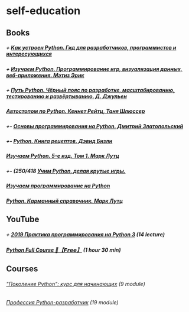 # self-education

## Books

##### + [Как устроен Python. Гид для разработчиков, программистов и интересующихся](https://ru.pdfdrive.com/%D0%9A%D0%B0%D0%BA-%D1%83%D1%81%D1%82%D1%80%D0%BE%D0%B5%D0%BD-python-%D0%93%D0%B8%D0%B4-%D0%B4%D0%BB%D1%8F-%D1%80%D0%B0%D0%B7%D1%80%D0%B0%D0%B1%D0%BE%D1%82%D1%87%D0%B8%D0%BA%D0%BE%D0%B2-%D0%BF%D1%80%D0%BE%D0%B3%D1%80%D0%B0%D0%BC%D0%BC%D0%B8%D1%81%D1%82%D0%BE%D0%B2-%D0%B8-%D0%B8%D0%BD%D1%82%D0%B5%D1%80%D0%B5%D1%81%D1%83%D1%8E%D1%89%D0%B8%D1%85%D1%81%D1%8F-d176561988.html)

##### + [Изучаем Python. Программирование игр, визуализация данных, веб-приложения. Мэтиз Эрик](https://codernet.ru/tem/static/pdfjs/web/viewer.html?file=/media/%D0%98%D0%B7%D1%83%D1%87%D0%B0%D0%B5%D0%BC%20Python.%20%D0%9F%D1%80%D0%BE%D0%B3%D1%80%D0%B0%D0%BC%D0%BC%D0%B8%D1%80%D0%BE%D0%B2%D0%B0%D0%BD%D0%B8%D0%B5%20%D0%B8%D0%B3%D1%80,%20%D0%B2%D0%B8%D0%B7%D1%83%D0%B0%D0%BB%D0%B8%D0%B7%D0%B0%D1%86%D0%B8%D1%8F%20%D0%B4%D0%B0%D0%BD%D0%BD%D1%8B%D1%85,%20%D0%B2%D0%B5%D0%B1-%D0%BF%D1%80%D0%B8%D0%BB%D0%BE%D0%B6%D0%B5%D0%BD%D0%B8%D1%8F.%20%D0%9C%D1%8D%D1%82%D0%B8%D0%B7%20%D0%AD%D1%80%D0%B8%D0%BA/%D0%98%D0%B7_7GYKYb2.pdf)

##### + [Путь Python. Чёрный пояс по разработке, масштабированию, тестированию и развёртыванию. Д. Джульен](https://codernet.ru/tem/static/pdfjs/web/viewer.html?file=/media/%D0%9F%D1%83%D1%82%D1%8C%20Pytho%D0%BF.%20%D0%94.%20%D0%94%D0%B6%D1%83%D0%BB%D1%8C%D0%B5%D0%BD/put_pythop_dzhulen.pdf)

##### [Автостопом по Python. Кеннет Рейтц, Таня Шлюссер](https://codernet.ru/tem/static/pdfjs/web/viewer.html?file=/media/%D0%90%D0%B2%D1%82%D0%BE%D1%81%D1%82%D0%BE%D0%BF%D0%BE%D0%BC%20%D0%BF%D0%BE%20Python.%20%D0%9A%D0%B5%D0%BD%D0%BD%D0%B5%D1%82%20%D0%A0%D0%B5%D0%B9%D1%82%D1%86,%20%D0%A2%D0%B0%D0%BD%D1%8F%20%D0%A8%D0%BB%D1%8E%D1%81%D1%81%D0%B5%D1%80/%D0%90%D0%B2%D1%82%D0%BE%D1%81%D1%82%D0%BE%D0%BF%D0%BE%D0%BC_%D0%BF%D0%BE_Python._%D0%9A%D0%B5%D0%BD%D0%BD%D0%B5%D1%82_%D0%A0%D0%B5%D0%B9%D1%82%D1%86_%D0%A2%D0%B0%D0%BD%D1%8F_%D0%A8%D0%BB%D1%8E%D1%81%D1%81%D0%B5%D1%80.pdf)

##### +- [Основы программирования на Python. Дмитрий Златопольский](https://codernet.ru/tem/static/pdfjs/web/viewer.html?file=/media/%D0%9E%D1%81%D0%BD%D0%BE%D0%B2%D1%8B%20%D0%BF%D1%80%D0%BE%D0%B3%D1%80%D0%B0%D0%BC%D0%BC%D0%B8%D1%80%D0%BE%D0%B2%D0%B0%D0%BD%D0%B8%D1%8F%20%D0%BD%D0%B0%20Python.%20%D0%94%D0%BC%D0%B8%D1%82%D1%80%D0%B8%D0%B9%20%D0%97%D0%BB%D0%B0%D1%82%D0%BE%D0%BF%D0%BE%D0%BB%D1%8C%D1%81%D0%BA%D0%B8%D0%B9/%D0%9E%D1%81%D0%BD%D0%BE%D0%B2%D1%8B_%D0%BF%D1%80%D0%BE%D0%B3%D1%80%D0%B0%D0%BC%D0%BC%D0%B8%D1%80%D0%BE%D0%B2%D0%B0%D0%BD%D0%B8%D1%8F_%D0%BD%D0%B0_Pyth_BJHjEiS.pdf)

##### +- [Python. Книга рецептов. Дэвид Бизли](https://codernet.ru/tem/static/pdfjs/web/viewer.html?file=/media/Python.%20%D0%9A%D0%BD%D0%B8%D0%B3%D0%B0%20%D1%80%D0%B5%D1%86%D0%B5%D0%BF%D1%82%D0%BE%D0%B2.%20%D0%94%D1%8D%D0%B2%D0%B8%D0%B4%20%D0%91%D0%B8%D0%B7%D0%BB%D0%B8/python_kniga_receptov.pdf)

##### [Изучаем Python. 5-е изд. Том 1. Марк Лутц](https://codernet.ru/tem/static/pdfjs/web/viewer.html?file=/media/%D0%98%D0%B7%D1%83%D1%87%D0%B0%D0%B5%D0%BC%20Python.%205-%D0%B5%20%D0%B8%D0%B7%D0%B4.%20%D0%A2%D0%BE%D0%BC%201.%20%D0%9C%D0%B0%D1%80%D0%BA%20%D0%9B%D1%83%D1%82%D1%86/izuchaem_python_5-e_izd_tom_1_mark_lutc_QQYHwCA.pdf)

##### +- (250/418 [Учим Python, делая крутые игры.](https://ru.pdfdrive.com/%D0%A3%D1%87%D0%B8%D0%BC-python-%D0%B4%D0%B5%D0%BB%D0%B0%D1%8F-%D0%BA%D1%80%D1%83%D1%82%D1%8B%D0%B5-%D0%B8%D0%B3%D1%80%D1%8B-d191395443.html)

##### [Изучаем программирование на Python](https://ru.pdfdrive.com/%D0%98%D0%B7%D1%83%D1%87%D0%B0%D0%B5%D0%BC-%D0%BF%D1%80%D0%BE%D0%B3%D1%80%D0%B0%D0%BC%D0%BC%D0%B8%D1%80%D0%BE%D0%B2%D0%B0%D0%BD%D0%B8%D0%B5-%D0%BD%D0%B0-python-d184785742.html)

##### [Python. Карманный справочник. Марк Лутц](https://codernet.ru/tem/static/pdfjs/web/viewer.html?file=/media/Python.%20%D0%9A%D0%B0%D1%80%D0%BC%D0%B0%D0%BD%D0%BD%D1%8B%D0%B9%20%D1%81%D0%BF%D1%80%D0%B0%D0%B2%D0%BE%D1%87%D0%BD%D0%B8%D0%BA.%20%D0%9C%D0%B0%D1%80%D0%BA%20%D0%9B%D1%83%D1%82%D1%86/python_karmannyy_spravochnik_mark_lutts.pdf)


## YouTube

##### + [2019 Практика программирования на Python 3](https://www.youtube.com/playlist?list=PLRDzFCPr95fLuusPXwvOPgXzBL3ZTzybY) (14 lecture)

##### [Python Full Course 🐍【𝙁𝙧𝙚𝙚】](https://www.youtube.com/watch?v=XKHEtdqhLK8&t=1077s) (1 hour 30 min)


## Courses

###### ["Поколение Python": курс для начинающих](https://stepik.org/course/58852/syllabus) (9 module)

###### [Профессия Python-разработчик](https://go.skillbox.ru/profession/profession-python) (19 module)
